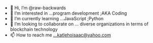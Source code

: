 - 👋 Hi, I’m @raw-backwards
- 👀 I’m interested in ...program development ;AKA Coding
- 🌱 I’m currently learning ...JavaScript ;Python
- 💞️ I’m looking to collaborate on ... diverse organizations in terms of blockchain technology
- 📫 How to reach me ...katlehoisaac@yahoo.com

<!---
raw-backwards/raw-backwards is a ✨ special ✨ repository because its `README.md` (this file) appears on your GitHub profile.
You can click the Preview link to take a look at your changes.
--->
